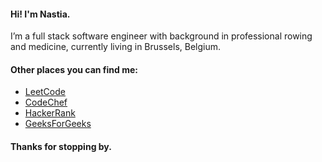 #### Hi! I'm Nastia.

I’m a full stack software engineer with background in professional rowing and medicine, currently living in Brussels, Belgium.

#### Other places you can find me:
- [LeetCode][leetcode]
- [CodeChef][codechef]
- [HackerRank][hackerrank]
- [GeeksForGeeks][gfg]

[leetcode]: https://leetcode.com/yanina-nas/
[codechef]: https://www.codechef.com/users/sia_ch
[hackerrank]: https://www.hackerrank.com/plainwhiteyoghu1
[gfg]: https://auth.geeksforgeeks.org/user/plainwhiteyoghurt

#### Thanks for stopping by.
